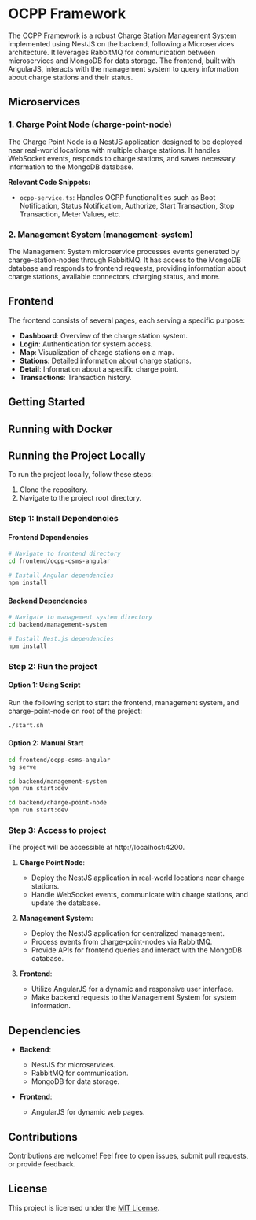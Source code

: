 # OCPP Framework

The OCPP Framework is a robust Charge Station Management System implemented using NestJS on the backend, following a Microservices architecture. It leverages RabbitMQ for communication between microservices and MongoDB for data storage. The frontend, built with AngularJS, interacts with the management system to query information about charge stations and their status.

## Microservices

### 1. Charge Point Node (charge-point-node)

The Charge Point Node is a NestJS application designed to be deployed near real-world locations with multiple charge stations. It handles WebSocket events, responds to charge stations, and saves necessary information to the MongoDB database.

**Relevant Code Snippets:**
- `ocpp-service.ts`: Handles OCPP functionalities such as Boot Notification, Status Notification, Authorize, Start Transaction, Stop Transaction, Meter Values, etc.

### 2. Management System (management-system)

The Management System microservice processes events generated by charge-station-nodes through RabbitMQ. It has access to the MongoDB database and responds to frontend requests, providing information about charge stations, available connectors, charging status, and more.

## Frontend

The frontend consists of several pages, each serving a specific purpose:

- **Dashboard**: Overview of the charge station system.
- **Login**: Authentication for system access.
- **Map**: Visualization of charge stations on a map.
- **Stations**: Detailed information about charge stations.
- **Detail**: Information about a specific charge point.
- **Transactions**: Transaction history.

## Getting Started

## Running with Docker



## Running the Project Locally

To run the project locally, follow these steps:

1. Clone the repository.
2. Navigate to the project root directory.

### Step 1: Install Dependencies

#### Frontend Dependencies

```bash
# Navigate to frontend directory
cd frontend/ocpp-csms-angular

# Install Angular dependencies
npm install
```
#### Backend Dependencies
```bash
# Navigate to management system directory
cd backend/management-system

# Install Nest.js dependencies
npm install
```
### Step 2: Run the project

#### Option 1: Using Script

Run the following script to start the frontend, management system, and charge-point-node on root of the project:

```bash
./start.sh
```
#### Option 2: Manual Start
```bash
cd frontend/ocpp-csms-angular
ng serve
```
```bash
cd backend/management-system
npm run start:dev
```
```bash
cd backend/charge-point-node
npm run start:dev
```
### Step 3: Access to project

The project will be accessible at http://localhost:4200.

1. **Charge Point Node**:
   - Deploy the NestJS application in real-world locations near charge stations.
   - Handle WebSocket events, communicate with charge stations, and update the database.

2. **Management System**:
   - Deploy the NestJS application for centralized management.
   - Process events from charge-point-nodes via RabbitMQ.
   - Provide APIs for frontend queries and interact with the MongoDB database.

3. **Frontend**:
   - Utilize AngularJS for a dynamic and responsive user interface.
   - Make backend requests to the Management System for system information.

## Dependencies

- **Backend**:
  - NestJS for microservices.
  - RabbitMQ for communication.
  - MongoDB for data storage.

- **Frontend**:
  - AngularJS for dynamic web pages.

## Contributions

Contributions are welcome! Feel free to open issues, submit pull requests, or provide feedback.

## License

This project is licensed under the [MIT License](LICENSE).
